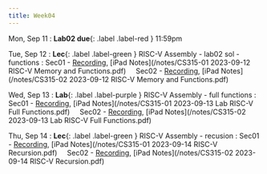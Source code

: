 ```yaml
---
title: Week04
---
```


Mon, Sep 11
: **Lab02 due**{: .label .label-red } 11:59pm

Tue, Sep 12
: **Lec**{: .label .label-green } RISC-V Assembly - lab02 sol - functions
: Sec01 - [Recording](https://usfca.zoom.us/rec/share/uIjkrBEWTSolIXYXjKzrHWpgl3XZFbE_P5cBbopbzaJXsk9Q5UqeXEUL5VcIwEc.DBtM5PYbUWow7JK8?startTime=1694531308000),
          [iPad Notes](/notes/CS315-01 2023-09-12 RISC-V Memory and Functions.pdf)
&nbsp; &nbsp;
Sec02 - [Recording](https://usfca.zoom.us/rec/share/rK-uXC_tZpwipweSKc_PKKKPLAKSePMqawFO04jpF8JeBLVCWSlErcL4_IUpn3wD.1399cpLEZAvSwDAZ?startTime=1694555333000),
        [iPad Notes](/notes/CS315-02 2023-09-12 RISC-V Memory and Functions.pdf)

Wed, Sep 13
: **Lab**{: .label .label-purple } RISC-V Assembly - full functions
: Sec01 - [Recording](https://usfca.zoom.us/rec/share/wGlTe5nmw1JvKXJfiNYqGz0EsX_h-VdvClA7STYKPVsmq3FIljK5GcdAAvwgdCjI.kfuaKU3MgGOKckmc?startTime=1694649064000),
          [iPad Notes](/notes/CS315-01 2023-09-13 Lab RISC-V Full Functions.pdf)
&nbsp; &nbsp;
Sec02 - [Recording](https://usfca.zoom.us/rec/share/bhvoRq8oBiz4c2OeGSuXXgUoRDW6i0MHElWonV_aA6Q2s4guZEnLaY1Qnz8a5lDf.K9tlabxVsgmVvIrR?startTime=1694655091000),
        [iPad Notes](/notes/CS315-02 2023-09-13 Lab RISC-V Full Functions.pdf)

Thu, Sep 14
: **Lec**{: .label .label-green } RISC-V Assembly - recusion
: Sec01 - [Recording](https://usfca.zoom.us/rec/share/Xy8Hbw088kCxqntahY3m03qC42nve-212dpb2_q4jI_pGjV28zsIdq7AoPKnlQBX.g4QgD7q0FywWt3dD?startTime=1694704025000),
          [iPad Notes](/notes/CS315-01 2023-09-14 RISC-V Recursion.pdf)
&nbsp; &nbsp;
Sec02 - [Recording](https://usfca.zoom.us/rec/share/rUjJj-L1nKWswqQYyElTawXlXhfRFXNTHMKDJbq7_KTs6E-Tk86f8iGKGu5M3AW8.gNw4Yhfb3UQeAB7t?startTime=1694727852000),
        [iPad Notes](/notes/CS315-02 2023-09-14 RISC-V Recursion.pdf)
